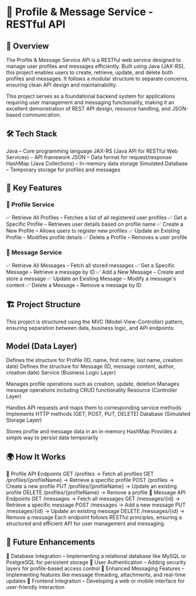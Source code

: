 # 📝 Profile & Message Service - RESTful API

## 🎯 Overview
The Profile & Message Service API is a RESTful web service designed to manage user profiles and messages efficiently. Built using Java (JAX-RS), this project enables users to create, retrieve, update, and delete both profiles and messages. It follows a modular structure to separate concerns, ensuring clean API design and maintainability.

This project serves as a foundational backend system for applications requiring user management and messaging functionality, making it an excellent demonstration of REST API design, resource handling, and JSON-based communication.

## 🛠️ Tech Stack
Java – Core programming language
JAX-RS (Java API for RESTful Web Services) – API framework
JSON – Data format for request/response
HashMap (Java Collections) – In-memory data storage
Simulated Database – Temporary storage for profiles and messages

## 📌 Key Features
### 📂 Profile Service
✅ Retrieve All Profiles – Fetches a list of all registered user profiles
✅ Get a Specific Profile – Retrieves user details based on profile name
✅ Create a New Profile – Allows users to register new profiles
✅ Update an Existing Profile – Modifies profile details
✅ Delete a Profile – Removes a user profile

### 📩 Message Service
✅ Retrieve All Messages – Fetch all stored messages
✅ Get a Specific Message – Retrieve a message by ID
✅ Add a New Message – Create and store a message
✅ Update an Existing Message – Modify a message's content
✅ Delete a Message – Remove a message by ID

## 🏗️ Project Structure
This project is structured using the MVC (Model-View-Controller) pattern, ensuring separation between data, business logic, and API endpoints:

## Model (Data Layer)

Defines the structure for Profile (ID, name, first name, last name, creation date)
Defines the structure for Message (ID, message content, author, creation date)
Service (Business Logic Layer)

Manages profile operations such as creation, update, deletion
Manages message operations including CRUD functionality
Resource (Controller Layer)

Handles API requests and maps them to corresponding service methods
Implements HTTP methods (GET, POST, PUT, DELETE)
Database (Simulated Storage Layer)

Stores profile and message data in an in-memory HashMap
Provides a simple way to persist data temporarily
## 🌍 How It Works
🌟 Profile API Endpoints
GET /profiles → Fetch all profiles
GET /profiles/{profileName} → Retrieve a specific profile
POST /profiles → Create a new profile
PUT /profiles/{profileName} → Update an existing profile
DELETE /profiles/{profileName} → Remove a profile
📨 Message API Endpoints
GET /messages → Fetch all messages
GET /messages/{id} → Retrieve a specific message
POST /messages → Add a new message
PUT /messages/{id} → Update an existing message
DELETE /messages/{id} → Remove a message
Each endpoint follows RESTful principles, ensuring a structured and efficient API for user management and messaging.

## 🚀 Future Enhancements
🔹 Database Integration – Implementing a relational database like MySQL or PostgreSQL for persistent storage
🔹 User Authentication – Adding security layers for profile-based access control
🔹 Enhanced Messaging Features – Implementing features like message threading, attachments, and real-time updates
🔹 Frontend Integration – Developing a web or mobile interface for user-friendly interaction

